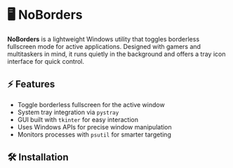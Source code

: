 # 🖥️ NoBorders

**NoBorders** is a lightweight Windows utility that toggles borderless fullscreen mode for active applications. Designed with gamers and multitaskers in mind, it runs quietly in the background and offers a tray icon interface for quick control.

## ⚡ Features

- Toggle borderless fullscreen for the active window
- System tray integration via `pystray`
- GUI built with `tkinter` for easy interaction
- Uses Windows APIs for precise window manipulation
- Monitors processes with `psutil` for smarter targeting

## 🛠️ Installation

